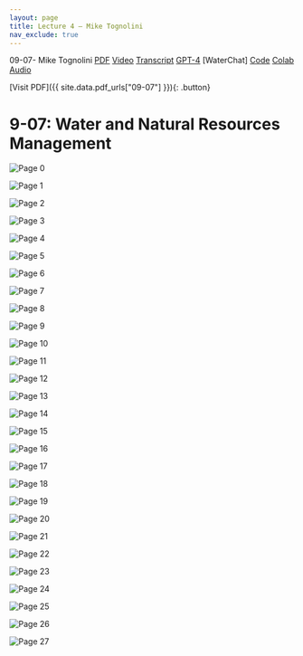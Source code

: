 ```yaml
---
layout: page
title: Lecture 4 – Mike Tognolini
nav_exclude: true
---
```


09-07- Mike Tognolini
[PDF](https://drive.google.com/file/d/1dxSa8vN5dNn2B6koovQp4m0JVq3zxOYE/view?usp=drive_link)
[Video]()
[Transcript]()
[GPT-4]()
[WaterChat]
[Code]()
[Colab]()
[Audio]()



[Visit PDF]({{ site.data.pdf_urls["09-07"] }}){: .button}


# 9-07: Water and Natural Resources Management
![Page 0]( /CivEng112/assets/slides/09-07/09-07_Lecture.pdf-page0.png )

![Page 1]( /CivEng112/assets/slides/09-07/09-07_Lecture.pdf-page1.png )

![Page 2]( /CivEng112/assets/slides/09-07/09-07_Lecture.pdf-page2.png )

![Page 3]( /CivEng112/assets/slides/09-07/09-07_Lecture.pdf-page3.png )

![Page 4]( /CivEng112/assets/slides/09-07/09-07_Lecture.pdf-page4.png )

![Page 5]( /CivEng112/assets/slides/09-07/09-07_Lecture.pdf-page5.png )

![Page 6]( /CivEng112/assets/slides/09-07/09-07_Lecture.pdf-page6.png )

![Page 7]( /CivEng112/assets/slides/09-07/09-07_Lecture.pdf-page7.png )

![Page 8]( /CivEng112/assets/slides/09-07/09-07_Lecture.pdf-page8.png )

![Page 9]( /CivEng112/assets/slides/09-07/09-07_Lecture.pdf-page9.png )

![Page 10]( /CivEng112/assets/slides/09-07/09-07_Lecture.pdf-page10.png )

![Page 11]( /CivEng112/assets/slides/09-07/09-07_Lecture.pdf-page11.png )

![Page 12]( /CivEng112/assets/slides/09-07/09-07_Lecture.pdf-page12.png )

![Page 13]( /CivEng112/assets/slides/09-07/09-07_Lecture.pdf-page13.png )

![Page 14]( /CivEng112/assets/slides/09-07/09-07_Lecture.pdf-page14.png )

![Page 15]( /CivEng112/assets/slides/09-07/09-07_Lecture.pdf-page15.png )

![Page 16]( /CivEng112/assets/slides/09-07/09-07_Lecture.pdf-page16.png )

![Page 17]( /CivEng112/assets/slides/09-07/09-07_Lecture.pdf-page17.png )

![Page 18]( /CivEng112/assets/slides/09-07/09-07_Lecture.pdf-page18.png )

![Page 19]( /CivEng112/assets/slides/09-07/09-07_Lecture.pdf-page19.png )

![Page 20]( /CivEng112/assets/slides/09-07/09-07_Lecture.pdf-page20.png )

![Page 21]( /CivEng112/assets/slides/09-07/09-07_Lecture.pdf-page21.png )

![Page 22]( /CivEng112/assets/slides/09-07/09-07_Lecture.pdf-page22.png )

![Page 23]( /CivEng112/assets/slides/09-07/09-07_Lecture.pdf-page23.png )

![Page 24]( /CivEng112/assets/slides/09-07/09-07_Lecture.pdf-page24.png )

![Page 25]( /CivEng112/assets/slides/09-07/09-07_Lecture.pdf-page25.png )

![Page 26]( /CivEng112/assets/slides/09-07/09-07_Lecture.pdf-page26.png )

![Page 27]( /CivEng112/assets/slides/09-07/09-07_Lecture.pdf-page27.png )

